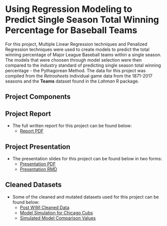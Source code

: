 # Using Regression Modeling to Predict Single Season Total Winning Percentage for Baseball Teams

For this project, Multiple Linear Regression techniques and Penalized Regression techniques were used to create models to predict the total winning percentage of Major League Baseball teams within a single season.
The models that were choosen through model selection were then compared to the industry standard of predicting single season total winning percentage - the Pythagorean Method.
The data for this project was compiled from the *Retrosheets* individual game data from the 1871-2017 seasons and the **Teams** dataset found in the *Lahman* R package.

## Project Components

## Project Report

* The full written report for this project can be found below:
    * [Report PDF](https://github.com/sleiss5/OSU_Projects/blob/main/Masters%20Project/Shannon%20Leiss%20-%20Project%20Report.pdf)

## Project Presentation 

* The presentation slides for this project can be found below in two forms:
    * [Presentation PDF](https://github.com/sleiss5/OSU_Projects/blob/main/Masters%20Project/Presentation.pdf)
    * [Presentation RMD](https://github.com/sleiss5/OSU_Projects/blob/main/Masters%20Project/Presentation.Rmd)

## Cleaned Datasets

* Some of the cleaned and mutated datasets used for this project can be found below:
    * [Post WWI Cleaned Data](https://github.com/sleiss5/OSU_Projects/blob/main/Masters%20Project/All.Teams.Clean.PWWI.csv)
    * [Model Simulation for Chicago Cubs](https://github.com/sleiss5/OSU_Projects/blob/main/Masters%20Project/Cubs.Simulation.Final.Data.csv)
    * [Simulated Model Comparison Values](https://github.com/sleiss5/OSU_Projects/blob/main/Masters%20Project/Table.Comp.csv)

  

